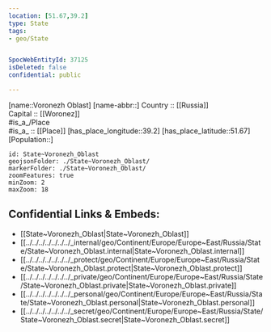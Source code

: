 ```yaml
---
location: [51.67,39.2] 
type: State
tags:
- geo/State


SpocWebEntityId: 37125
isDeleted: false
confidential: public

---
```

[name::Voronezh Oblast] 
[name-abbr::] 
Country :: [[Russia]]  
Capital :: [[Woronez]]  
#is_a_/Place  
#is_a_ :: [[Place]] 
[has_place_longitude::39.2] 
[has_place_latitude::51.67] 
[Population::] 



```leaflet
id: State~Voronezh_Oblast
geojsonFolder: ./State~Voronezh_Oblast/
markerFolder: ./State~Voronezh_Oblast/
zoomFeatures: true 
minZoom: 2 
maxZoom: 18
```


## Confidential Links & Embeds: 
- [[State~Voronezh_Oblast|State~Voronezh_Oblast]]  
- [[../../../../../../../_internal/geo/Continent/Europe/Europe~East/Russia/State/State~Voronezh_Oblast.internal|State~Voronezh_Oblast.internal]] 
- [[../../../../../../../_protect/geo/Continent/Europe/Europe~East/Russia/State/State~Voronezh_Oblast.protect|State~Voronezh_Oblast.protect]] 
- [[../../../../../../../_private/geo/Continent/Europe/Europe~East/Russia/State/State~Voronezh_Oblast.private|State~Voronezh_Oblast.private]] 
- [[../../../../../../../_personal/geo/Continent/Europe/Europe~East/Russia/State/State~Voronezh_Oblast.personal|State~Voronezh_Oblast.personal]] 
- [[../../../../../../../_secret/geo/Continent/Europe/Europe~East/Russia/State/State~Voronezh_Oblast.secret|State~Voronezh_Oblast.secret]] 
